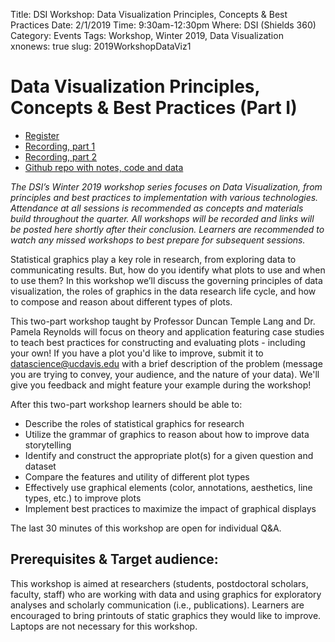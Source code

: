 Title: DSI Workshop: Data Visualization Principles, Concepts & Best Practices
Date: 2/1/2019
Time: 9:30am-12:30pm
Where: DSI (Shields 360)
Category: Events
Tags: Workshop, Winter 2019, Data Visualization
xnonews: true
slug: 2019WorkshopDataViz1

#  Data Visualization Principles, Concepts & Best Practices (Part I)

* [Register](https://forms.library.ucdavis.edu/classes/descriptions.php)
* [Recording, part 1](https://youtu.be/9AKlPJTQTwo)
* [Recording, part 2](https://youtu.be/YoImPjjByvw)
* [Github repo with notes, code and data](https://github.com/dsidavis/DataVizPrinciples)

*The DSI’s Winter 2019 workshop series focuses on Data Visualization, from principles and best practices to implementation with various technologies. Attendance at all sessions is recommended as concepts and materials build throughout the quarter. All workshops will be recorded and links will be posted here shortly after their conclusion. Learners are recommended to watch any missed workshops to best prepare for subsequent sessions.*

Statistical graphics play a key role in research, from exploring data to communicating results. But, how do you identify what plots to use and when to use them? In this workshop we’ll discuss the governing principles of data visualization, the roles of graphics in the data research life cycle, and how to compose and reason about different types of plots. 

This two-part workshop taught by Professor Duncan Temple Lang and Dr. Pamela Reynolds will focus on theory and application featuring case studies to teach best practices for constructing and evaluating plots - including your own! If you have a plot you'd like to improve, submit it to [datascience@ucdavis.edu](mailto:datascience@ucdavis.edu) with a brief description of the problem (message you are trying to convey, your audience, and the nature of your data). We'll give you feedback and might feature your example during the workshop!

After this two-part workshop learners should be able to:

* Describe the roles of statistical graphics for research
* Utilize the grammar of graphics to reason about how to improve data storytelling
* Identify and construct the appropriate plot(s) for a given question and dataset
* Compare the features and utility of different plot types
* Effectively use graphical elements (color, annotations, aesthetics, line types, etc.) to improve plots
* Implement best practices to maximize the impact of graphical displays

The last 30 minutes of this workshop are open for individual Q&A.

## Prerequisites & Target audience:

This workshop is aimed at researchers (students, postdoctoral scholars, faculty, staff) who are working with data and using graphics for exploratory analyses and scholarly communication (i.e., publications). Learners are encouraged to bring printouts of static graphics they would like to improve. Laptops are not necessary for this workshop.
